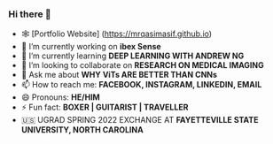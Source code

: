 ### Hi there 👋
- 🕸️ [Portfolio Website] (https://mrqasimasif.github.io)
- 🔭 I’m currently working on **ibex Sense**
- 🌱 I’m currently learning **DEEP LEARNING WITH ANDREW NG**
- 👯 I’m looking to collaborate on **RESEARCH ON MEDICAL IMAGING**
- 💬 Ask me about **WHY ViTs ARE BETTER THAN CNNs**
- 📫 How to reach me: **FACEBOOK, INSTAGRAM, LINKEDIN, EMAIL**
- 😄 Pronouns: **HE/HIM**
- ⚡ Fun fact: **BOXER | GUITARIST | TRAVELLER**
- 🇺🇸 UGRAD SPRING 2022 EXCHANGE AT **FAYETTEVILLE STATE UNIVERSITY, NORTH CAROLINA**

